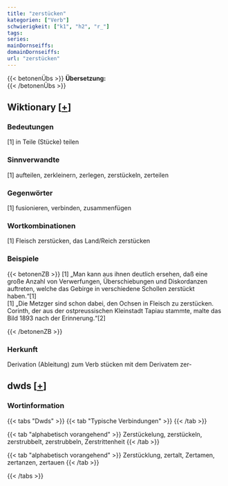 ```yaml
---
title: "zerstücken"
kategorien: ["Verb"]
schwierigkeit: ["k1", "h2", "r_"]
tags:
series:
mainDornseiffs:
domainDornseiffs:
url: "zerstücken"
---
```


{{< betonenÜbs >}}
**Übersetzung:**  
{{< /betonenÜbs >}}

## Wiktionary [[+](https://de.wiktionary.org/wiki/zerstücken)]

### Bedeutungen
[1] in Teile (Stücke) teilen  

### Sinnverwandte
[1] aufteilen, zerkleinern, zerlegen, zerstückeln, zerteilen  

### Gegenwörter
[1] fusionieren, verbinden, zusammenfügen  

### Wortkombinationen
[1] Fleisch zerstücken, das Land/Reich zerstücken  

### Beispiele
{{< betonenZB >}}
[1] „Man kann aus ihnen deutlich ersehen, daß eine große Anzahl von Verwerfungen, Überschiebungen und Diskordanzen auftreten, welche das Gebirge in verschiedene Schollen zerstückt haben.“[1]  
[1] „Die Metzger sind schon dabei, den Ochsen in Fleisch zu zerstücken. Corinth, der aus der ostpreussischen Kleinstadt Tapiau stammte, malte das Bild 1893 nach der Erinnerung.“[2]  

{{< /betonenZB >}}
### Herkunft
Derivation (Ableitung) zum Verb stücken mit dem Derivatem zer-  



## dwds [[+](https://www.dwds.de/wb/zerstücken)]

### Wortinformation
{{< tabs "Dwds" >}}
{{< tab "Typische Verbindungen" >}}
{{< /tab >}}

{{< tab "alphabetisch vorangehend" >}}
Zerstückelung, zerstückeln, zerstrubbelt, zerstrubbeln, Zerstrittenheit
{{< /tab >}}

{{< tab "alphabetisch vorangehend" >}}
Zerstücklung, zertalt, Zertamen, zertanzen, zertauen
{{< /tab >}}

{{< /tabs >}}

